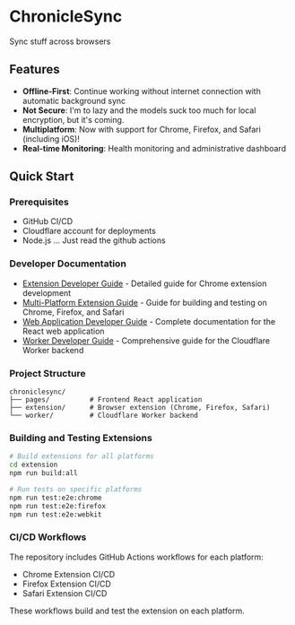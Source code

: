 # ChronicleSync

Sync stuff across browsers

## Features

- **Offline-First**: Continue working without internet connection with automatic background sync
- **Not Secure**: I'm to lazy and the models suck too much for local encryption, but it's coming.
- **Multiplatform**: Now with support for Chrome, Firefox, and Safari (including iOS)!
- **Real-time Monitoring**: Health monitoring and administrative dashboard

## Quick Start

### Prerequisites
- GitHub CI/CD
- Cloudflare account for deployments
- Node.js ... Just read the github actions

### Developer Documentation
- [Extension Developer Guide](extension/DEVELOPER.md) - Detailed guide for Chrome extension development
- [Multi-Platform Extension Guide](extension/MULTIPLATFORM.md) - Guide for building and testing on Chrome, Firefox, and Safari
- [Web Application Developer Guide](pages/DEVELOPER.md) - Complete documentation for the React web application
- [Worker Developer Guide](worker/DEVELOPER.md) - Comprehensive guide for the Cloudflare Worker backend

### Project Structure

```
chroniclesync/
├── pages/          # Frontend React application
├── extension/      # Browser extension (Chrome, Firefox, Safari)
└── worker/         # Cloudflare Worker backend
```

### Building and Testing Extensions

```bash
# Build extensions for all platforms
cd extension
npm run build:all

# Run tests on specific platforms
npm run test:e2e:chrome
npm run test:e2e:firefox
npm run test:e2e:webkit
```

### CI/CD Workflows

The repository includes GitHub Actions workflows for each platform:
- Chrome Extension CI/CD
- Firefox Extension CI/CD
- Safari Extension CI/CD

These workflows build and test the extension on each platform.
